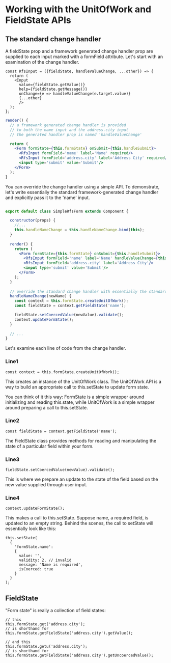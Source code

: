 # Working with the UnitOfWork and FieldState APIs

## The standard change handler

A fieldState prop and a framework generated change handler prop are supplied to each input marked with a formField attribute. Let's start with an examination of the change handler.

```es6
const RfsInput = ({fieldState, handleValueChange, ...other}) => {
  return (
    <Input
      value={fieldState.getValue()}
      help={fieldState.getMessage()}
      onChange={e => handleValueChange(e.target.value)}
      {...other}
      />
  );
};
```
```jsx
render() {
  // a framework generated change handler is provided
  // to both the name input and the address.city input
  // the generated handler prop is named 'handleValueChange'

  return (
    <Form formState={this.formState} onSubmit={this.handleSubmit}>
      <RfsInput formField='name' label='Name' required/>
      <RfsInput formField='address.city' label='Address City' required/>
      <input type='submit' value='Submit'/>
    </Form>
  );
}
```

You can override the change handler using a simple API. To demonstrate, let's write essentially the standard framework-generated change handler and explicitly pass it to the 'name' input.

```jsx

export default class SimpleRfsForm extends Component {

  constructor(props) {
    //...
    this.handleNameChange = this.handleNameChange.bind(this);
  }
  
  render() {
    return (
      <Form formState={this.formState} onSubmit={this.handleSubmit}>
        <RfsInput formField='name' label='Name' handleValueChange={this.handleNameChange}/>
        <RfsInput formField='address.city' label='Address City'/>
        <input type='submit' value='Submit'/>
      </Form>
    );
  }
  
  // override the standard change handler with essentially the standard change handler
  handleNameChange(newName) {
    const context = this.formState.createUnitOfWork();
    const fieldState = context.getFieldState('name');

    fieldState.setCoercedValue(newValue).validate();
    context.updateFormState();
  }
  
  // ...
}
```

Let's examine each line of code from the change handler.

### Line1

```es6
const context = this.formState.createUnitOfWork();
```

This creates an instance of the UnitOfWork class. The UnitOfWork API is a way to build an appropriate call to this.setState to update form state.

You can think of it this way: FormState is a simple wrapper around initializing and reading this.state, while UnitOfWork is a simple wrapper around preparing a call to this.setState.

### Line2

```es6
const fieldState = context.getFieldState('name');
```

The FieldState class provides methods for reading and manipulating the state of a particular field within your form.

### Line3

```es6
fieldState.setCoercedValue(newValue).validate();
```

This is where we prepare an update to the state of the field based on the new value supplied through user input.

### Line4

```es6
context.updateFormState();
```

This makes a call to this.setState. Suppose name, a required field, is updated to an empty string. Behind the scenes, the call to setState will essentially look like this:

```es6
this.setState(
  {
    'formState.name':
    {
      value: '',
      validity: 2, // invalid
      message: 'Name is required',
      isCoerced: true
    }
  }
);
```

## FieldState

"Form state" is really a collection of field states:

```es6
// this
this.formState.get('address.city');
// is shorthand for
this.formState.getFieldState('address.city').getValue();

// and this
this.formState.getu('address.city');
// is shorthand for
this.formState.getFieldState('address.city').getUncoercedValue();
```

